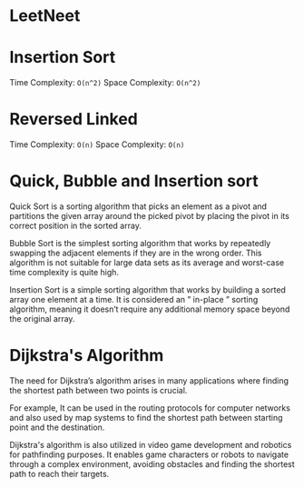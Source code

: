 # LeetNeet

# Insertion Sort

Time Complexity: `O(n^2)`
Space Complexity: `O(n^2)`


# Reversed Linked
Time Complexity: `O(n)`
Space Complexity: `O(n)`


# Quick, Bubble and Insertion sort

 Quick Sort is a sorting algorithm that picks an element as a pivot and partitions the given array around the picked pivot by placing the pivot in its correct position in the sorted array.



Bubble Sort is the simplest sorting algorithm that works by repeatedly swapping the adjacent elements if they are in the wrong order. This algorithm is not suitable for large data sets as its average and worst-case time complexity is quite high.



Insertion Sort is a simple sorting algorithm that works by building a sorted array one element at a time. It is considered an ” in-place ” sorting algorithm, meaning it doesn’t require any additional memory space beyond the original array.


# Dijkstra's Algorithm 

The need for Dijkstra’s algorithm arises in many applications where finding the shortest path between two points is crucial.

For example, It can be used in the routing protocols for computer networks and also used by map systems to find the shortest path between starting point and the destination.

Dijkstra's algorithm is also utilized in video game development and robotics for pathfinding purposes. It enables game characters or robots to navigate through a complex environment, avoiding obstacles and finding the shortest path to reach their targets.